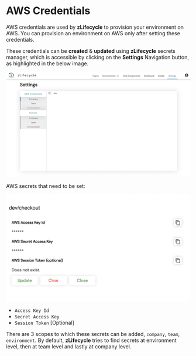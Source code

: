 # AWS Credentials

AWS credentials are used by **zLifecycle** to provision your environment on AWS. You can provision an environment on AWS only after setting these credentials.

These credentials can be **created** & **updated** using **zLifecycle** secrets manager, which is accessible by clicking on the **Settings** Navigation button, as highlighted in the below image.

![settings](../assets/images/secrets.png "Settings")

AWS secrets that need to be set:

![aws-secrets](../assets/images/aws-secrets.png "aws-secrets")

* `Access Key Id`
* `Secret Access Key`
* `Session Token` [Optional]

There are 3 scopes to which these secrets can be added, `company`, `team`, `environment`. By default, **zLifecycle** tries to find secrets at environment level, then at team level and lastly at company level.
